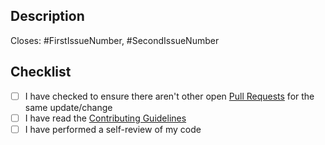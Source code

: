 <!-- markdownlint-disable MD041 -->

## Description

<!-- Please describe your changes, including numbers of any relevant issues -->

Closes: #FirstIssueNumber, #SecondIssueNumber

## Checklist

<!-- @formatter:off -->

- [ ] I have checked to ensure there aren't other open [Pull Requests](https://github.com/akikanellis/branch-name-validator-test/pulls)
  for the same update/change
- [ ] I have read the [Contributing Guidelines](https://github.com/akikanellis/branch-name-validator-test/blob/main/docs/CONTRIBUTING.md)
- [ ] I have performed a self-review of my code

<!-- @formatter:on -->
